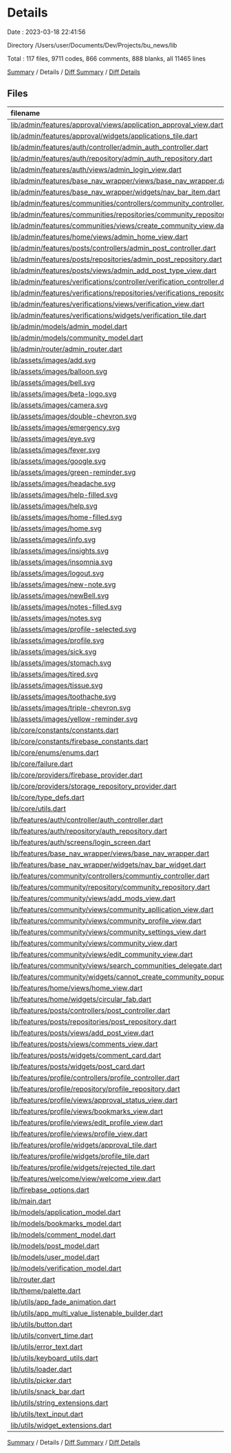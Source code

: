 # Details

Date : 2023-03-18 22:41:56

Directory /Users/user/Documents/Dev/Projects/bu_news/lib

Total : 117 files,  9711 codes, 866 comments, 888 blanks, all 11465 lines

[Summary](results.md) / Details / [Diff Summary](diff.md) / [Diff Details](diff-details.md)

## Files
| filename | language | code | comment | blank | total |
| :--- | :--- | ---: | ---: | ---: | ---: |
| [lib/admin/features/approval/views/application_approval_view.dart](/lib/admin/features/approval/views/application_approval_view.dart) | Dart | 390 | 18 | 14 | 422 |
| [lib/admin/features/approval/widgets/applications_tile.dart](/lib/admin/features/approval/widgets/applications_tile.dart) | Dart | 168 | 1 | 6 | 175 |
| [lib/admin/features/auth/controller/admin_auth_controller.dart](/lib/admin/features/auth/controller/admin_auth_controller.dart) | Dart | 46 | 0 | 10 | 56 |
| [lib/admin/features/auth/repository/admin_auth_repository.dart](/lib/admin/features/auth/repository/admin_auth_repository.dart) | Dart | 67 | 16 | 15 | 98 |
| [lib/admin/features/auth/views/admin_login_view.dart](/lib/admin/features/auth/views/admin_login_view.dart) | Dart | 89 | 24 | 9 | 122 |
| [lib/admin/features/base_nav_wrapper/views/base_nav_wrapper.dart](/lib/admin/features/base_nav_wrapper/views/base_nav_wrapper.dart) | Dart | 68 | 5 | 7 | 80 |
| [lib/admin/features/base_nav_wrapper/widgets/nav_bar_item.dart](/lib/admin/features/base_nav_wrapper/widgets/nav_bar_item.dart) | Dart | 151 | 5 | 18 | 174 |
| [lib/admin/features/communities/controllers/community_controller.dart](/lib/admin/features/communities/controllers/community_controller.dart) | Dart | 114 | 6 | 15 | 135 |
| [lib/admin/features/communities/repositories/community_repository.dart](/lib/admin/features/communities/repositories/community_repository.dart) | Dart | 101 | 6 | 14 | 121 |
| [lib/admin/features/communities/views/create_community_view.dart](/lib/admin/features/communities/views/create_community_view.dart) | Dart | 99 | 0 | 7 | 106 |
| [lib/admin/features/home/views/admin_home_view.dart](/lib/admin/features/home/views/admin_home_view.dart) | Dart | 59 | 1 | 7 | 67 |
| [lib/admin/features/posts/controllers/admin_post_controller.dart](/lib/admin/features/posts/controllers/admin_post_controller.dart) | Dart | 87 | 1 | 9 | 97 |
| [lib/admin/features/posts/repositories/admin_post_repository.dart](/lib/admin/features/posts/repositories/admin_post_repository.dart) | Dart | 27 | 1 | 5 | 33 |
| [lib/admin/features/posts/views/admin_add_post_type_view.dart](/lib/admin/features/posts/views/admin_add_post_type_view.dart) | Dart | 234 | 3 | 17 | 254 |
| [lib/admin/features/verifications/controller/verification_controller.dart](/lib/admin/features/verifications/controller/verification_controller.dart) | Dart | 89 | 2 | 11 | 102 |
| [lib/admin/features/verifications/repositories/verifications_repository.dart](/lib/admin/features/verifications/repositories/verifications_repository.dart) | Dart | 93 | 6 | 11 | 110 |
| [lib/admin/features/verifications/views/verification_view.dart](/lib/admin/features/verifications/views/verification_view.dart) | Dart | 432 | 7 | 13 | 452 |
| [lib/admin/features/verifications/widgets/verification_tile.dart](/lib/admin/features/verifications/widgets/verification_tile.dart) | Dart | 170 | 1 | 5 | 176 |
| [lib/admin/models/admin_model.dart](/lib/admin/models/admin_model.dart) | Dart | 50 | 1 | 11 | 62 |
| [lib/admin/models/community_model.dart](/lib/admin/models/community_model.dart) | Dart | 89 | 1 | 12 | 102 |
| [lib/admin/router/admin_router.dart](/lib/admin/router/admin_router.dart) | Dart | 24 | 50 | 4 | 78 |
| [lib/assets/images/add.svg](/lib/assets/images/add.svg) | XML | 3 | 0 | 1 | 4 |
| [lib/assets/images/balloon.svg](/lib/assets/images/balloon.svg) | XML | 3 | 0 | 1 | 4 |
| [lib/assets/images/bell.svg](/lib/assets/images/bell.svg) | XML | 4 | 0 | 1 | 5 |
| [lib/assets/images/beta-logo.svg](/lib/assets/images/beta-logo.svg) | XML | 15 | 0 | 1 | 16 |
| [lib/assets/images/camera.svg](/lib/assets/images/camera.svg) | XML | 3 | 0 | 1 | 4 |
| [lib/assets/images/double-chevron.svg](/lib/assets/images/double-chevron.svg) | XML | 3 | 0 | 1 | 4 |
| [lib/assets/images/emergency.svg](/lib/assets/images/emergency.svg) | XML | 3 | 0 | 1 | 4 |
| [lib/assets/images/eye.svg](/lib/assets/images/eye.svg) | XML | 3 | 0 | 1 | 4 |
| [lib/assets/images/fever.svg](/lib/assets/images/fever.svg) | XML | 9 | 0 | 1 | 10 |
| [lib/assets/images/google.svg](/lib/assets/images/google.svg) | XML | 13 | 0 | 1 | 14 |
| [lib/assets/images/green-reminder.svg](/lib/assets/images/green-reminder.svg) | XML | 3 | 0 | 1 | 4 |
| [lib/assets/images/headache.svg](/lib/assets/images/headache.svg) | XML | 8 | 0 | 1 | 9 |
| [lib/assets/images/help-filled.svg](/lib/assets/images/help-filled.svg) | XML | 3 | 0 | 1 | 4 |
| [lib/assets/images/help.svg](/lib/assets/images/help.svg) | XML | 3 | 0 | 1 | 4 |
| [lib/assets/images/home-filled.svg](/lib/assets/images/home-filled.svg) | XML | 3 | 0 | 1 | 4 |
| [lib/assets/images/home.svg](/lib/assets/images/home.svg) | XML | 3 | 0 | 1 | 4 |
| [lib/assets/images/info.svg](/lib/assets/images/info.svg) | XML | 6 | 0 | 1 | 7 |
| [lib/assets/images/insights.svg](/lib/assets/images/insights.svg) | XML | 3 | 0 | 1 | 4 |
| [lib/assets/images/insomnia.svg](/lib/assets/images/insomnia.svg) | XML | 4 | 0 | 1 | 5 |
| [lib/assets/images/logout.svg](/lib/assets/images/logout.svg) | XML | 4 | 0 | 1 | 5 |
| [lib/assets/images/new-note.svg](/lib/assets/images/new-note.svg) | XML | 5 | 0 | 1 | 6 |
| [lib/assets/images/newBell.svg](/lib/assets/images/newBell.svg) | XML | 4 | 0 | 1 | 5 |
| [lib/assets/images/notes-filled.svg](/lib/assets/images/notes-filled.svg) | XML | 6 | 0 | 1 | 7 |
| [lib/assets/images/notes.svg](/lib/assets/images/notes.svg) | XML | 6 | 0 | 1 | 7 |
| [lib/assets/images/profile-selected.svg](/lib/assets/images/profile-selected.svg) | XML | 6 | 0 | 1 | 7 |
| [lib/assets/images/profile.svg](/lib/assets/images/profile.svg) | XML | 5 | 0 | 1 | 6 |
| [lib/assets/images/sick.svg](/lib/assets/images/sick.svg) | XML | 3 | 0 | 1 | 4 |
| [lib/assets/images/stomach.svg](/lib/assets/images/stomach.svg) | XML | 3 | 0 | 1 | 4 |
| [lib/assets/images/tired.svg](/lib/assets/images/tired.svg) | XML | 5 | 0 | 1 | 6 |
| [lib/assets/images/tissue.svg](/lib/assets/images/tissue.svg) | XML | 3 | 0 | 1 | 4 |
| [lib/assets/images/toothache.svg](/lib/assets/images/toothache.svg) | XML | 3 | 0 | 1 | 4 |
| [lib/assets/images/triple-chevron.svg](/lib/assets/images/triple-chevron.svg) | XML | 3 | 0 | 1 | 4 |
| [lib/assets/images/yellow-reminder.svg](/lib/assets/images/yellow-reminder.svg) | XML | 3 | 0 | 1 | 4 |
| [lib/core/constants/constants.dart](/lib/core/constants/constants.dart) | Dart | 24 | 4 | 6 | 34 |
| [lib/core/constants/firebase_constants.dart](/lib/core/constants/firebase_constants.dart) | Dart | 10 | 0 | 0 | 10 |
| [lib/core/enums/enums.dart](/lib/core/enums/enums.dart) | Dart | 4 | 10 | 2 | 16 |
| [lib/core/failure.dart](/lib/core/failure.dart) | Dart | 4 | 0 | 2 | 6 |
| [lib/core/providers/firebase_provider.dart](/lib/core/providers/firebase_provider.dart) | Dart | 9 | 0 | 1 | 10 |
| [lib/core/providers/storage_repository_provider.dart](/lib/core/providers/storage_repository_provider.dart) | Dart | 38 | 0 | 8 | 46 |
| [lib/core/type_defs.dart](/lib/core/type_defs.dart) | Dart | 4 | 0 | 1 | 5 |
| [lib/core/utils.dart](/lib/core/utils.dart) | Dart | 15 | 0 | 3 | 18 |
| [lib/features/auth/controller/auth_controller.dart](/lib/features/auth/controller/auth_controller.dart) | Dart | 76 | 2 | 13 | 91 |
| [lib/features/auth/repository/auth_repository.dart](/lib/features/auth/repository/auth_repository.dart) | Dart | 134 | 1 | 24 | 159 |
| [lib/features/auth/screens/login_screen.dart](/lib/features/auth/screens/login_screen.dart) | Dart | 79 | 15 | 3 | 97 |
| [lib/features/base_nav_wrapper/views/base_nav_wrapper.dart](/lib/features/base_nav_wrapper/views/base_nav_wrapper.dart) | Dart | 86 | 60 | 14 | 160 |
| [lib/features/base_nav_wrapper/widgets/nav_bar_widget.dart](/lib/features/base_nav_wrapper/widgets/nav_bar_widget.dart) | Dart | 53 | 11 | 7 | 71 |
| [lib/features/community/controllers/communtiy_controller.dart](/lib/features/community/controllers/communtiy_controller.dart) | Dart | 245 | 53 | 45 | 343 |
| [lib/features/community/repository/community_repository.dart](/lib/features/community/repository/community_repository.dart) | Dart | 196 | 18 | 22 | 236 |
| [lib/features/community/views/add_mods_view.dart](/lib/features/community/views/add_mods_view.dart) | Dart | 94 | 0 | 10 | 104 |
| [lib/features/community/views/community_apllication_view.dart](/lib/features/community/views/community_apllication_view.dart) | Dart | 164 | 71 | 12 | 247 |
| [lib/features/community/views/community_profile_view.dart](/lib/features/community/views/community_profile_view.dart) | Dart | 192 | 1 | 7 | 200 |
| [lib/features/community/views/community_settings_view.dart](/lib/features/community/views/community_settings_view.dart) | Dart | 55 | 1 | 5 | 61 |
| [lib/features/community/views/community_view.dart](/lib/features/community/views/community_view.dart) | Dart | 312 | 12 | 16 | 340 |
| [lib/features/community/views/edit_community_view.dart](/lib/features/community/views/edit_community_view.dart) | Dart | 170 | 0 | 11 | 181 |
| [lib/features/community/views/search_communities_delegate.dart](/lib/features/community/views/search_communities_delegate.dart) | Dart | 53 | 0 | 6 | 59 |
| [lib/features/community/widgets/cannot_create_community_popup.dart](/lib/features/community/widgets/cannot_create_community_popup.dart) | Dart | 131 | 3 | 5 | 139 |
| [lib/features/home/views/home_view.dart](/lib/features/home/views/home_view.dart) | Dart | 181 | 3 | 8 | 192 |
| [lib/features/home/widgets/circular_fab.dart](/lib/features/home/widgets/circular_fab.dart) | Dart | 153 | 8 | 30 | 191 |
| [lib/features/posts/controllers/post_controller.dart](/lib/features/posts/controllers/post_controller.dart) | Dart | 196 | 22 | 34 | 252 |
| [lib/features/posts/repositories/post_repository.dart](/lib/features/posts/repositories/post_repository.dart) | Dart | 177 | 1 | 21 | 199 |
| [lib/features/posts/views/add_post_view.dart](/lib/features/posts/views/add_post_view.dart) | Dart | 276 | 7 | 18 | 301 |
| [lib/features/posts/views/comments_view.dart](/lib/features/posts/views/comments_view.dart) | Dart | 114 | 11 | 7 | 132 |
| [lib/features/posts/widgets/comment_card.dart](/lib/features/posts/widgets/comment_card.dart) | Dart | 52 | 2 | 3 | 57 |
| [lib/features/posts/widgets/post_card.dart](/lib/features/posts/widgets/post_card.dart) | Dart | 402 | 51 | 16 | 469 |
| [lib/features/profile/controllers/profile_controller.dart](/lib/features/profile/controllers/profile_controller.dart) | Dart | 136 | 38 | 22 | 196 |
| [lib/features/profile/repository/profile_repository.dart](/lib/features/profile/repository/profile_repository.dart) | Dart | 130 | 24 | 17 | 171 |
| [lib/features/profile/views/approval_status_view.dart](/lib/features/profile/views/approval_status_view.dart) | Dart | 193 | 6 | 9 | 208 |
| [lib/features/profile/views/bookmarks_view.dart](/lib/features/profile/views/bookmarks_view.dart) | Dart | 106 | 2 | 3 | 111 |
| [lib/features/profile/views/edit_profile_view.dart](/lib/features/profile/views/edit_profile_view.dart) | Dart | 610 | 9 | 17 | 636 |
| [lib/features/profile/views/profile_view.dart](/lib/features/profile/views/profile_view.dart) | Dart | 199 | 43 | 17 | 259 |
| [lib/features/profile/widgets/approval_tile.dart](/lib/features/profile/widgets/approval_tile.dart) | Dart | 95 | 1 | 4 | 100 |
| [lib/features/profile/widgets/profile_tile.dart](/lib/features/profile/widgets/profile_tile.dart) | Dart | 143 | 1 | 6 | 150 |
| [lib/features/profile/widgets/rejected_tile.dart](/lib/features/profile/widgets/rejected_tile.dart) | Dart | 108 | 1 | 5 | 114 |
| [lib/features/welcome/view/welcome_view.dart](/lib/features/welcome/view/welcome_view.dart) | Dart | 44 | 15 | 4 | 63 |
| [lib/firebase_options.dart](/lib/firebase_options.dart) | Dart | 60 | 12 | 5 | 77 |
| [lib/main.dart](/lib/main.dart) | Dart | 127 | 0 | 13 | 140 |
| [lib/models/application_model.dart](/lib/models/application_model.dart) | Dart | 97 | 1 | 11 | 109 |
| [lib/models/bookmarks_model.dart](/lib/models/bookmarks_model.dart) | Dart | 45 | 1 | 12 | 58 |
| [lib/models/comment_model.dart](/lib/models/comment_model.dart) | Dart | 77 | 0 | 8 | 85 |
| [lib/models/post_model.dart](/lib/models/post_model.dart) | Dart | 162 | 1 | 12 | 175 |
| [lib/models/user_model.dart](/lib/models/user_model.dart) | Dart | 112 | 1 | 11 | 124 |
| [lib/models/verification_model.dart](/lib/models/verification_model.dart) | Dart | 88 | 1 | 11 | 100 |
| [lib/router.dart](/lib/router.dart) | Dart | 61 | 28 | 3 | 92 |
| [lib/theme/palette.dart](/lib/theme/palette.dart) | Dart | 98 | 10 | 10 | 118 |
| [lib/utils/app_fade_animation.dart](/lib/utils/app_fade_animation.dart) | Dart | 27 | 6 | 6 | 39 |
| [lib/utils/app_multi_value_listenable_builder.dart](/lib/utils/app_multi_value_listenable_builder.dart) | Dart | 23 | 2 | 4 | 29 |
| [lib/utils/button.dart](/lib/utils/button.dart) | Dart | 207 | 10 | 14 | 231 |
| [lib/utils/convert_time.dart](/lib/utils/convert_time.dart) | Dart | 7 | 0 | 1 | 8 |
| [lib/utils/error_text.dart](/lib/utils/error_text.dart) | Dart | 11 | 0 | 2 | 13 |
| [lib/utils/keyboard_utils.dart](/lib/utils/keyboard_utils.dart) | Dart | 9 | 0 | 3 | 12 |
| [lib/utils/loader.dart](/lib/utils/loader.dart) | Dart | 22 | 15 | 5 | 42 |
| [lib/utils/picker.dart](/lib/utils/picker.dart) | Dart | 43 | 3 | 5 | 51 |
| [lib/utils/snack_bar.dart](/lib/utils/snack_bar.dart) | Dart | 11 | 5 | 3 | 19 |
| [lib/utils/string_extensions.dart](/lib/utils/string_extensions.dart) | Dart | 40 | 1 | 10 | 51 |
| [lib/utils/text_input.dart](/lib/utils/text_input.dart) | Dart | 90 | 107 | 9 | 206 |
| [lib/utils/widget_extensions.dart](/lib/utils/widget_extensions.dart) | Dart | 30 | 0 | 13 | 43 |

[Summary](results.md) / Details / [Diff Summary](diff.md) / [Diff Details](diff-details.md)